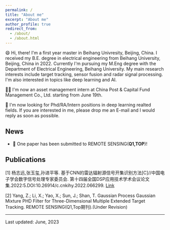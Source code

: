 ```yaml
---
permalink: /
title: "About me"
excerpt: "About me"
author_profile: true
redirect_from: 
  - /about/
  - /about.html
---
```


😄 Hi, there! I'm a first year master in Beihang Univresity, Beijing, China. I received my B.E. degree in electrical engineering from Beihang University, Beijing, China in 2022. Currently I'm pursuing my M.Eng degree with the Department of Electrical Engineering, Beihang University. My main research interests include target tracking, sensor fusion and radar signal processing. I'm also interested in topics like deep learning and AI. 

👨‍💻 I'm now an asset management intern at China Post & Capital Fund Management Co., Ltd. starting from June 19th.

📧 I'm now looking for Phd/RA/Intern positions in deep learning realted fields. If you are interested in me, please drop me an E-mail and I would reply as soon as possible.

## News
*  🎉 One paper has been submitted to REMOTE SENSING(**Q1,TOP**)!

## Publications
 [1] 杨志远,张玉玺,孙进平等. 基于CNN的雷达辐射源信号开集识别方法[C]//中国电子学会数字信号处理专家委员会.
第十四届全国DSP应用技术学术会议论文集.2022:5.DOI:10.26914/c.cnkihy.2022.066299. [Link](https://kns.cnki.net/kcms2/article/abstract?v=3uoqIhG8C467SBiOvrai6ZrZfyGnw2H_RdsjEQmEf5UoODgnx8Nf3NtNfN-TsYqnI9y_V5akX2pzcZ71NC3x5A-KAo8BSxqu&uniplatform=NZKPT)

[2] Yang, Z.; Li, X.; Yao, X.; Sun, J.; Shan, T. Gaussian Process Gaussian Mixture PHD Filter for Three-Dimensional Multiple Extended Target Tracking. REMOTE SENSING(Q1,Top期刊).(Under Revision)

-------------------
Last updated: June, 2023

